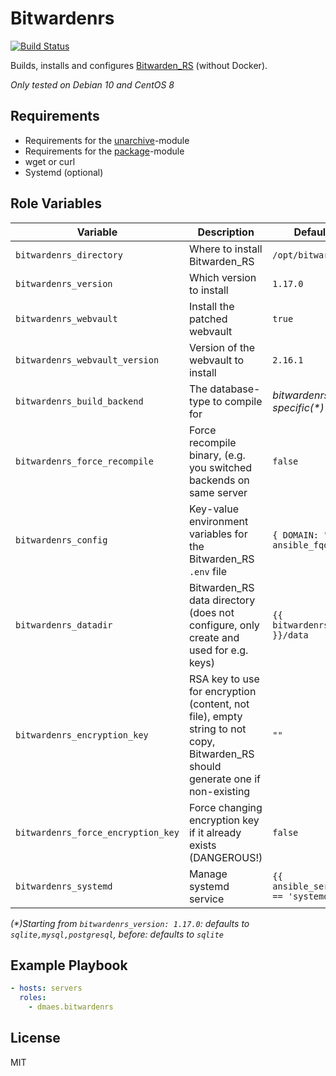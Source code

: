 # Bitwardenrs

[![Build Status](https://travis-ci.com/dmaes/ansible-role-bitwardenrs.svg?branch=master)](https://travis-ci.com/dmaes/ansible-role-bitwardenrs)

Builds, installs and configures [Bitwarden_RS](https://github.com/dani-garcia/bitwarden_rs) (without Docker).

*Only tested on Debian 10 and CentOS 8*

## Requirements
* Requirements for the [unarchive](https://docs.ansible.com/ansible/latest/modules/unarchive_module.html)-module
* Requirements for the [package](https://docs.ansible.com/ansible/latest/modules/package_module.html)-module
* wget or curl
* Systemd (optional)

## Role Variables
| Variable | Description | Default value |
| --- | --- | --- |
| `bitwardenrs_directory` | Where to install Bitwarden_RS | `/opt/bitwarden_rs` |
| `bitwardenrs_version` | Which version to install | `1.17.0` |
| `bitwardenrs_webvault` | Install the patched webvault | `true` |
| `bitwardenrs_webvault_version` | Version of the webvault to install | `2.16.1` |
| `bitwardenrs_build_backend` | The database-type to compile for | *bitwardenrs_version-specific(\*)* |
| `bitwardenrs_force_recompile` | Force recompile binary, (e.g. you switched backends on same server | `false` |
| `bitwardenrs_config` | Key-value environment variables for the Bitwarden_RS `.env` file | `{ DOMAIN: "https://{{ ansible_fqdn }}/" }` |
| `bitwardenrs_datadir` | Bitwarden_RS data directory (does not configure, only create and used for e.g. keys) | `{{ bitwardenrs_directory }}/data` |
| `bitwardenrs_encryption_key` | RSA key to use for encryption (content, not file), empty string to not copy, Bitwarden_RS should generate one if non-existing | `""` |
| `bitwardenrs_force_encryption_key` | Force changing encryption key if it already exists (DANGEROUS!) | `false` |
| `bitwardenrs_systemd` | Manage systemd service | `{{ ansible_service_mgr == 'systemd' }}` |
*(\*)Starting from `bitwardenrs_version: 1.17.0`: defaults to `sqlite,mysql,postgresql`, before: defaults to `sqlite`*

## Example Playbook
```yaml
- hosts: servers
  roles:
    - dmaes.bitwardenrs
```

## License
MIT
